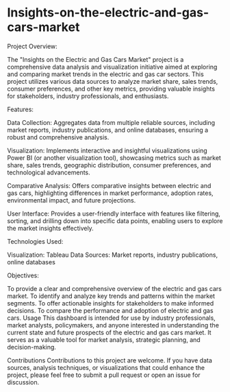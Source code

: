 # Insights-on-the-electric-and-gas-cars-market

Project Overview:

The "Insights on the Electric and Gas Cars Market" project is a comprehensive data analysis and visualization initiative aimed at exploring and comparing market trends in the electric and gas car sectors. This project utilizes various data sources to analyze market share, sales trends, consumer preferences, and other key metrics, providing valuable insights for stakeholders, industry professionals, and enthusiasts.

Features:

Data Collection: Aggregates data from multiple reliable sources, including market reports, industry publications, and online databases, ensuring a robust and comprehensive analysis.

Visualization: Implements interactive and insightful visualizations using Power BI (or another visualization tool), showcasing metrics such as market share, sales trends, geographic distribution, consumer preferences, and technological advancements.

Comparative Analysis: Offers comparative insights between electric and gas cars, highlighting differences in market performance, adoption rates, environmental impact, and future projections.

User Interface: Provides a user-friendly interface with features like filtering, sorting, and drilling down into specific data points, enabling users to explore the market insights effectively.

Technologies Used:

Visualization: Tableau
Data Sources: Market reports, industry publications, online databases

Objectives:

To provide a clear and comprehensive overview of the electric and gas cars market.
To identify and analyze key trends and patterns within the market segments.
To offer actionable insights for stakeholders to make informed decisions.
To compare the performance and adoption of electric and gas cars.
Usage
This dashboard is intended for use by industry professionals, market analysts, policymakers, and anyone interested in understanding the current state and future prospects of the electric and gas cars market. It serves as a valuable tool for market analysis, strategic planning, and decision-making.

Contributions
Contributions to this project are welcome. If you have data sources, analysis techniques, or visualizations that could enhance the project, please feel free to submit a pull request or open an issue for discussion.
